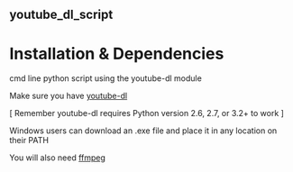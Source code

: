 ## youtube_dl_script

# Installation & Dependencies

cmd line python script using the youtube-dl module

Make sure you have [youtube-dl](https://rg3.github.io/youtube-dl/download.html)

[ Remember youtube-dl requires Python version 2.6, 2.7, or 3.2+ to work ] 

Windows users can download an .exe file and place it in any location on their PATH

You will also need [ffmpeg](https://www.ffmpeg.org/download.html)


